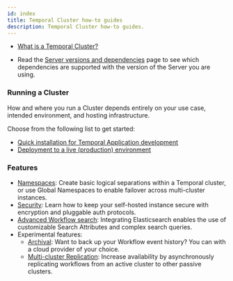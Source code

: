 ```yaml
---
id: index
title: Temporal Cluster how-to guides
description: Temporal Cluster how-to guides.
---
```


- [What is a Temporal Cluster?](/docs/concepts/what-is-a-temporal-cluster)

- Read the [Server versions and dependencies](/docs/server/versions-and-dependencies) page to see which dependencies are supported with the version of the Server you are using.

### Running a Cluster

How and where you run a Cluster depends entirely on your use case, intended environment, and hosting infrastructure.

Choose from the following list to get started:

- [Quick installation for Temporal Application development](/docs/clusters/quick-install)
- [Deployment to a live (production) environment](/docs/server/production-deployment)

### Features

- [Namespaces](/docs/server/namespaces): Create basic logical separations within a Temporal cluster, or use Global Namespaces to enable failover across multi-cluster instances.
- [Security](/docs/server/security): Learn how to keep your self-hosted instance secure with encryption and pluggable auth protocols.
- [Advanced Workflow search](/docs/temporal-explained/visibility): Integrating Elasticsearch enables the use of customizable Search Attributes and complex search queries.
- Experimental features:
  - [Archival](/docs/server/archive-data): Want to back up your Workflow event history? You can with a cloud provider of your choice.
  - [Multi-cluster Replication](/docs/concepts/what-is-multi-cluster-replication): Increase availability by asynchronously replicating workflows from an active cluster to other passive clusters.
